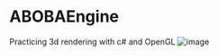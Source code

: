 # ABOBAEngine
Practicing 3d rendering with c# and OpenGL
![image](https://user-images.githubusercontent.com/94983728/213203651-30c13210-692e-40e5-9c3c-8caf2a839e12.png)
